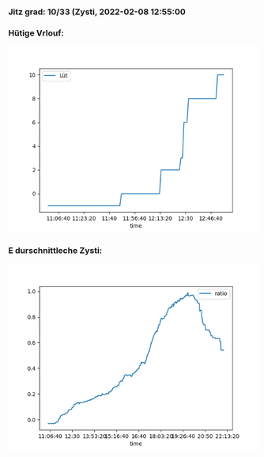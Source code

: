### Jitz grad: 10/33 (Zysti, 2022-02-08 12:55:00

### Hütige Vrlouf:
![Graph](Today.png)

### E durschnittleche Zysti:
![Graph](Zysti.png)